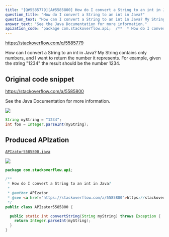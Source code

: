 ```yaml
---
title: "[Q#5585779][A#5585800] How do I convert a String to an int in Java?"
question_title: "How do I convert a String to an int in Java?"
question_text: "How can I convert a String to an int in Java? My String contains only numbers, and I want to return the number it represents. For example, given the string \"1234\" the result should be the number 1234."
answer_text: "See the Java Documentation for more information."
apization_code: "package com.stackoverflow.api;  /**  * How do I convert a String to an int in Java?  *  * @author APIzator  * @see <a href=\"https://stackoverflow.com/a/5585800\">https://stackoverflow.com/a/5585800</a>  */ public class APIzator5585800 {    public static int convertString(String myString) throws Exception {     return Integer.parseInt(myString);   } }"
---
```


https://stackoverflow.com/q/5585779

How can I convert a String to an int in Java?
My String contains only numbers, and I want to return the number it represents.
For example, given the string &quot;1234&quot; the result should be the number 1234.



## Original code snippet

https://stackoverflow.com/a/5585800

See the Java Documentation for more information.

<div class="code-logo"><img src="/stackoverflow.png" /></div>

```java
String myString = "1234";
int foo = Integer.parseInt(myString);
```

## Produced APIzation

[`APIzator5585800.java`](https://github.com/pasqualesalza/apization/raw/main/data/search/APIzator5585800.java)

<div class="code-logo"><img src="/apizator.png" /></div>

```java
package com.stackoverflow.api;

/**
 * How do I convert a String to an int in Java?
 *
 * @author APIzator
 * @see <a href="https://stackoverflow.com/a/5585800">https://stackoverflow.com/a/5585800</a>
 */
public class APIzator5585800 {

  public static int convertString(String myString) throws Exception {
    return Integer.parseInt(myString);
  }
}

```